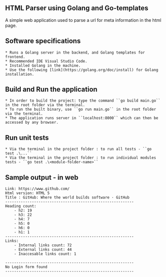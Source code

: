 ## HTML Parser using Golang and Go-templates

A simple web application used to parse a url for meta information in the html page.

## Software specifications
    * Runs a Golang server in the backend, and Golang templates for frontend.
	* Recommended IDE Visual Studio Code.
    * Installed Golang in the machine. 
    * Use the following [link](https://golang.org/doc/install) for Golang installation.

## Build and Run the application
	* In order to build the project: type the command ``go build main.go`` in the root folder via the terminal.
	* To run the built binary, use ``go run main.go`` in the root folder via the terminal.
    * The application runs server in ``localhost:8000`` which can then be accessed by any browser.

## Run unit tests
    * Via the terminal in the project folder : to run all tests - ``go test .\...``
    * Via the terminal in the project folder : to run individual modules tests - ``go test .\<module-folder-name>``

## Sample output - in web

    Link: https://www.github.com/
    Html version: HTML 5
    Title : GitHub: Where the world builds software · GitHub
    ----------------------------------------------------------
    Heading count:
        - h2: 19
        - h3: 22
        - h4: 7
        - h5: 0
        - h6: 0
        - h1: 1
    ----------------------------------------------------------
    Links:
        - Internal links count: 72
        - External links count: 44
        - Inaccesable links count: 1
    
    ----------------------------------------------------------
    No Login form found
    ----------------------------------------------------------